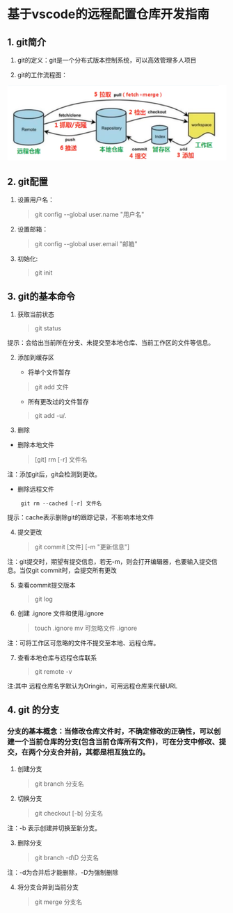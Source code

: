 # 基于vscode的远程配置仓库开发指南

## 1. git简介
 1. git的定义：git是一个分布式版本控制系统，可以高效管理多人项目

 2. git的工作流程图：

![流程图](./images/git工作流程.png)

## 2. git配置
1. 设置用户名：  
    > git config --global user.name "用户名"
    
2. 设置邮箱： 
    > git config --global user.email "邮箱"
    
3. 初始化:
    > git init

## 3. git的基本命令
1. 获取当前状态
    > git status

提示：会给出当前所在分支、未提交至本地仓库、当前工作区的文件等信息。

2. 添加到缓存区
    - 将单个文件暂存
    > git add 文件
    - 所有更改过的文件暂存
    > git add -u/.

3. 删除
- 删除本地文件
    > [git] rm [-r] 文件名

注：添加git后，git会检测到更改。
  
- 删除远程文件
  ```
   git rm --cached [-r] 文件名
  ```
提示：cache表示删除git的跟踪记录，不影响本地文件

4. 提交更改
    > git commit [文件] [-m "更新信息"]

注：git提交时，期望有提交信息，若无-m，则会打开编辑器，也要输入提交信息。当仅git commit时，会提交所有更改


5. 查看commit提交版本
    > git log

6. 创建 .ignore 文件和使用.ignore
    > touch .ignore 
    > mv 可忽略文件 .ignore

注：可将工作区可忽略的文件不提交至本地、远程仓库。

7. 查看本地仓库与远程仓库联系
    > git remote -v

注:其中 远程仓库名字默认为Oringin，可用远程仓库来代替URL

## 4. git 的分支

### 分支的基本概念：当修改仓库文件时，不确定修改的正确性，可以创建一个当前仓库的分支(包含当前仓库所有文件)，可在分支中修改、提交，在两个分支合并前，其都是相互独立的。

1. 创建分支
    > git branch 分支名

2. 切换分支
    > git checkout [-b] 分支名

注：-b 表示创建并切换至新分支。

3. 删除分支
    > git branch -d\D 分支名

注：-d为合并后才能删除，-D为强制删除

4. 将分支合并到当前分支
    > git merge 分支名

